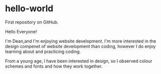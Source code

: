 # hello-world
First repository on GitHub.

Hello Everyone!

I'm Dean,and I'm enjoying website development. I'm more interested in the design compenet of website development than coding, however I do enjoy learning about and practicing coding.

From a young age, I have been interested in design, so I observed colour schemes and fonts and how they work together. 
